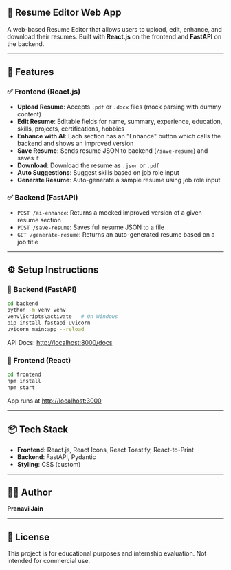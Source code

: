 ## 📝 Resume Editor Web App

A web-based Resume Editor that allows users to upload, edit, enhance, and download their resumes. Built with **React.js** on the frontend and **FastAPI** on the backend.

---

## 🚀 Features

### ✅ Frontend (React.js)

* **Upload Resume**: Accepts `.pdf` or `.docx` files (mock parsing with dummy content)
* **Edit Resume**: Editable fields for name, summary, experience, education, skills, projects, certifications, hobbies
* **Enhance with AI**: Each section has an "Enhance" button which calls the backend and shows an improved version
* **Save Resume**: Sends resume JSON to backend (`/save-resume`) and saves it
* **Download**: Download the resume as `.json` or `.pdf`
* **Auto Suggestions**: Suggest skills based on job role input
* **Generate Resume**: Auto-generate a sample resume using job role input

### ✅ Backend (FastAPI)

* `POST /ai-enhance`: Returns a mocked improved version of a given resume section
* `POST /save-resume`: Saves full resume JSON to a file
* `GET /generate-resume`: Returns an auto-generated resume based on a job title

---


## ⚙️ Setup Instructions

### 🔹 Backend (FastAPI)

```bash
cd backend
python -m venv venv
venv\Scripts\activate   # On Windows
pip install fastapi uvicorn
uvicorn main:app --reload
```

API Docs: [http://localhost:8000/docs](http://localhost:8000/docs)

### 🔹 Frontend (React)

```bash
cd frontend
npm install
npm start
```

App runs at [http://localhost:3000](http://localhost:3000)

---

## 📦 Tech Stack

* **Frontend**: React.js, React Icons, React Toastify, React-to-Print
* **Backend**: FastAPI, Pydantic
* **Styling**: CSS (custom)

---

## 🙋‍♀️ Author

**Pranavi Jain**


---

## 📄 License

This project is for educational purposes and internship evaluation. Not intended for commercial use.
